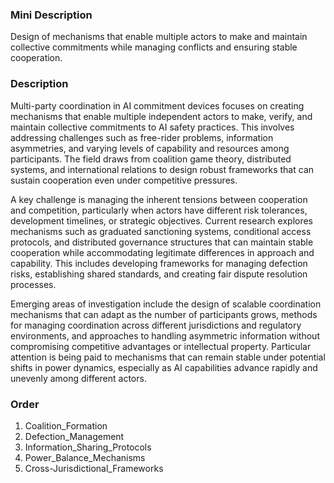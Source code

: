 ### Mini Description

Design of mechanisms that enable multiple actors to make and maintain collective commitments while managing conflicts and ensuring stable cooperation.

### Description

Multi-party coordination in AI commitment devices focuses on creating mechanisms that enable multiple independent actors to make, verify, and maintain collective commitments to AI safety practices. This involves addressing challenges such as free-rider problems, information asymmetries, and varying levels of capability and resources among participants. The field draws from coalition game theory, distributed systems, and international relations to design robust frameworks that can sustain cooperation even under competitive pressures.

A key challenge is managing the inherent tensions between cooperation and competition, particularly when actors have different risk tolerances, development timelines, or strategic objectives. Current research explores mechanisms such as graduated sanctioning systems, conditional access protocols, and distributed governance structures that can maintain stable cooperation while accommodating legitimate differences in approach and capability. This includes developing frameworks for managing defection risks, establishing shared standards, and creating fair dispute resolution processes.

Emerging areas of investigation include the design of scalable coordination mechanisms that can adapt as the number of participants grows, methods for managing coordination across different jurisdictions and regulatory environments, and approaches to handling asymmetric information without compromising competitive advantages or intellectual property. Particular attention is being paid to mechanisms that can remain stable under potential shifts in power dynamics, especially as AI capabilities advance rapidly and unevenly among different actors.

### Order

1. Coalition_Formation
2. Defection_Management
3. Information_Sharing_Protocols
4. Power_Balance_Mechanisms
5. Cross-Jurisdictional_Frameworks
